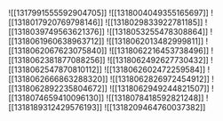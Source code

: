 ![[1317991555592904705]]
![[1318004049355165697]]
![[1318017920769798146]]
![[1318029833922781185]]
![[1318039749563621376]]
![[1318053255478308864]]
![[1318061960638963712]]
![[1318062013482999811]]
![[1318062067623075840]]
![[1318062216453738496]]
![[1318062381877088256]]
![[1318062492627730432]]
![[1318062547870810112]]
![[1318062602472259584]]
![[1318062666863288320]]
![[1318062826972454912]]
![[1318062892235804672]]
![[1318062949244821507]]
![[1318074659410096130]]
![[1318078418592821248]]
![[1318189312429576193]]
![[1318209464760037382]]

